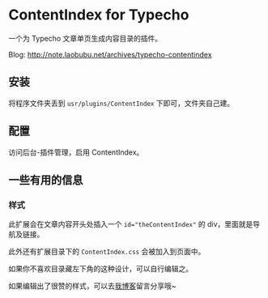 # ContentIndex for Typecho

一个为 Typecho 文章单页生成内容目录的插件。

Blog: http://note.laobubu.net/archives/typecho-contentindex

## 安装

将程序文件夹丢到 `usr/plugins/ContentIndex` 下即可，文件夹自己建。


## 配置

访问后台-插件管理，启用 ContentIndex。


## 一些有用的信息

### 样式

此扩展会在文章内容开头处插入一个 `id="theContentIndex"` 的 div，里面就是导航及链接。

此外还有扩展目录下的 `ContentIndex.css` 会被加入到页面中。

如果你不喜欢目录藏左下角的这种设计，可以自行编辑之。

如果编辑出了很赞的样式，可以去[我博客](http://note.laobubu.net/archives/typecho-contentindex)留言分享哦~